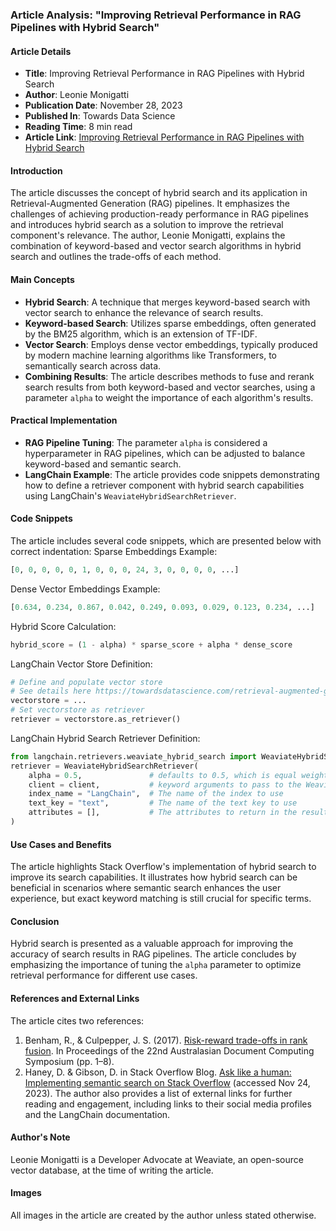 ### Article Analysis: "Improving Retrieval Performance in RAG Pipelines with Hybrid Search"
#### Article Details
- **Title**: Improving Retrieval Performance in RAG Pipelines with Hybrid Search
- **Author**: Leonie Monigatti
- **Publication Date**: November 28, 2023
- **Published In**: Towards Data Science
- **Reading Time**: 8 min read
- **Article Link**: [Improving Retrieval Performance in RAG Pipelines with Hybrid Search](https://towardsdatascience.com/improving-retrieval-performance-in-rag-pipelines-with-hybrid-search-c75203c2f2f5)
#### Introduction
The article discusses the concept of hybrid search and its application in Retrieval-Augmented Generation (RAG) pipelines. It emphasizes the challenges of achieving production-ready performance in RAG pipelines and introduces hybrid search as a solution to improve the retrieval component's relevance. The author, Leonie Monigatti, explains the combination of keyword-based and vector search algorithms in hybrid search and outlines the trade-offs of each method.
#### Main Concepts
- **Hybrid Search**: A technique that merges keyword-based search with vector search to enhance the relevance of search results.
- **Keyword-based Search**: Utilizes sparse embeddings, often generated by the BM25 algorithm, which is an extension of TF-IDF.
- **Vector Search**: Employs dense vector embeddings, typically produced by modern machine learning algorithms like Transformers, to semantically search across data.
- **Combining Results**: The article describes methods to fuse and rerank search results from both keyword-based and vector searches, using a parameter `alpha` to weight the importance of each algorithm's results.
#### Practical Implementation
- **RAG Pipeline Tuning**: The parameter `alpha` is considered a hyperparameter in RAG pipelines, which can be adjusted to balance keyword-based and semantic search.
- **LangChain Example**: The article provides code snippets demonstrating how to define a retriever component with hybrid search capabilities using LangChain's `WeaviateHybridSearchRetriever`.
#### Code Snippets
The article includes several code snippets, which are presented below with correct indentation:
Sparse Embeddings Example:
```python
[0, 0, 0, 0, 0, 1, 0, 0, 0, 24, 3, 0, 0, 0, 0, ...]
```
Dense Vector Embeddings Example:
```python
[0.634, 0.234, 0.867, 0.042, 0.249, 0.093, 0.029, 0.123, 0.234, ...]
```
Hybrid Score Calculation:
```python
hybrid_score = (1 - alpha) * sparse_score + alpha * dense_score
```
LangChain Vector Store Definition:
```python
# Define and populate vector store
# See details here https://towardsdatascience.com/retrieval-augmented-generation-rag-from-theory-to-langchain-implementation-4e9bd5f6a4f2
vectorstore = ...
# Set vectorstore as retriever
retriever = vectorstore.as_retriever()
```
LangChain Hybrid Search Retriever Definition:
```python
from langchain.retrievers.weaviate_hybrid_search import WeaviateHybridSearchRetriever
retriever = WeaviateHybridSearchRetriever(
    alpha = 0.5,               # defaults to 0.5, which is equal weighting between keyword and semantic search
    client = client,           # keyword arguments to pass to the Weaviate client
    index_name = "LangChain",  # The name of the index to use
    text_key = "text",         # The name of the text key to use
    attributes = [],           # The attributes to return in the results
)
```
#### Use Cases and Benefits
The article highlights Stack Overflow's implementation of hybrid search to improve its search capabilities. It illustrates how hybrid search can be beneficial in scenarios where semantic search enhances the user experience, but exact keyword matching is still crucial for specific terms.
#### Conclusion
Hybrid search is presented as a valuable approach for improving the accuracy of search results in RAG pipelines. The article concludes by emphasizing the importance of tuning the `alpha` parameter to optimize retrieval performance for different use cases.
#### References and External Links
The article cites two references:
1. Benham, R., & Culpepper, J. S. (2017). [Risk-reward trade-offs in rank fusion](https://rodgerbenham.github.io/bc17-adcs.pdf). In Proceedings of the 22nd Australasian Document Computing Symposium (pp. 1–8).
2. Haney, D. & Gibson, D. in Stack Overflow Blog. [Ask like a human: Implementing semantic search on Stack Overflow](https://stackoverflow.blog/2023/11/24/ask-like-a-human-implementing-semantic-search-on-stack-overflow/) (accessed Nov 24, 2023).
The author also provides a list of external links for further reading and engagement, including links to their social media profiles and the LangChain documentation.
#### Author's Note
Leonie Monigatti is a Developer Advocate at Weaviate, an open-source vector database, at the time of writing the article.
#### Images
All images in the article are created by the author unless stated otherwise.